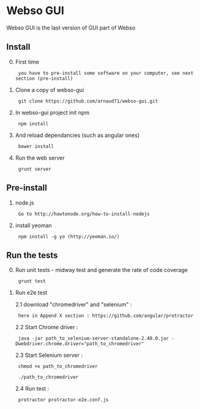 Webso GUI
==========

Webso GUI is the last version of GUI part of Webso

Install
-------

0. First time

        you have to pre-install some software on your computer, see next section (pre-install)

1. Clone a copy of webso-gui

        git clone https://github.com/arnaud71/webso-gui.git

2. In webso-gui project init npm

        npm install


3. And reload dependancies (such as angular ones)

        bower install

4. Run the web server

        grunt server

Pre-install
-----------

1. node.js

        Go to http://howtonode.org/how-to-install-nodejs

2. install yeoman

        npm install -g yo (http://yeoman.io/)


Run the tests 
-------------

0. Run unit tests - midway test and generate the rate of code coverage

		grunt test

1. Run e2e test

	2.1 download "chromedriver" and "selenium" :
		
		here in Append X section : https://github.com/angular/protractor

	2.2 Start Chrome driver :

		java -jar path_to_selenium-server-standalone-2.40.0.jar -Dwebdriver.chrome.driver="path_to_chromedriver"
		
	2.3 Start Selenium server :

		chmod +x path_to_chromedriver
		
		./path_to_chromedriver

	2.4 Run test :

		protractor protractor-e2e.conf.js
